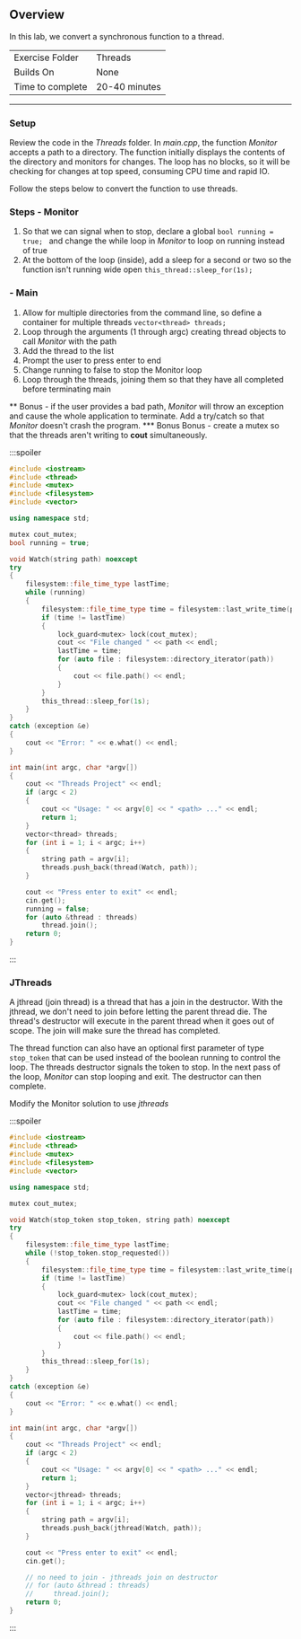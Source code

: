 ## Overview
In this lab, we convert a synchronous function to a thread. 

| | |
| --------- | --------------------------- |
| Exercise Folder | Threads |
| Builds On | None |
| Time to complete | 20-40 minutes

---

### Setup 
Review the code in the *Threads* folder.  In *main.cpp*, the function *Monitor* accepts a path to a directory.  The function initially displays the contents of the directory and monitors for changes.  The loop has no blocks, so it will be checking for changes at top speed, consuming CPU time and rapid IO.

Follow the steps below to convert the function to use threads.  

### Steps - Monitor
1. So that we can signal when to stop, declare a global `bool running = true; ` and change the while loop in *Monitor* to loop on running instead of true
2. At the bottom of the loop (inside), add a sleep for a second or two so the function isn't running wide open
```this_thread::sleep_for(1s);```

### - Main
1. Allow for multiple directories from the command line, so define a container for multiple threads
```vector<thread> threads;```
2. Loop through the arguments (1 through argc) creating thread objects to call *Monitor* with the path
3. Add the thread to the list
4. Prompt the user to press enter to end
5. Change running to false to stop the Monitor loop
6. Loop through the threads, joining them so that they have all completed before terminating main

** Bonus - if the user provides a bad path, *Monitor* will throw an exception and cause the whole application to terminate.  Add a try/catch so that *Monitor* doesn't crash the program.
*** Bonus Bonus - create a mutex so that the threads aren't writing to **cout** simultaneously.

:::spoiler
```c++
#include <iostream>
#include <thread>
#include <mutex>
#include <filesystem>
#include <vector>

using namespace std;

mutex cout_mutex;
bool running = true;

void Watch(string path) noexcept
try
{
    filesystem::file_time_type lastTime;
    while (running)
    {
        filesystem::file_time_type time = filesystem::last_write_time(path);
        if (time != lastTime)
        {
            lock_guard<mutex> lock(cout_mutex);
            cout << "File changed " << path << endl;
            lastTime = time;
            for (auto file : filesystem::directory_iterator(path))
            {
                cout << file.path() << endl;
            }
        }
        this_thread::sleep_for(1s);
    }
}
catch (exception &e)
{
    cout << "Error: " << e.what() << endl;
}

int main(int argc, char *argv[])
{
    cout << "Threads Project" << endl;
    if (argc < 2)
    {
        cout << "Usage: " << argv[0] << " <path> ..." << endl;
        return 1;
    }
    vector<thread> threads;
    for (int i = 1; i < argc; i++)
    {
        string path = argv[i];
        threads.push_back(thread(Watch, path));
    }

    cout << "Press enter to exit" << endl;
    cin.get();
    running = false;
    for (auto &thread : threads)
        thread.join();
    return 0;
}
```
:::


### JThreads
A jthread (join thread) is a thread that has a join in the destructor.  With the jthread, we don't need to join before letting the parent thread die.  The thread's destructor will execute in the parent thread when it goes out of scope.  The join will make sure the thread has completed.

The thread function can also have an optional first parameter of type ```stop_token``` that can be used instead of the boolean running to control the loop.  The threads destructor signals the token to stop.  In the next pass of the loop, *Monitor* can stop looping and exit.  The destructor can then complete.

Modify the Monitor solution to use *jthreads*

:::spoiler
```c++
#include <iostream>
#include <thread>
#include <mutex>
#include <filesystem>
#include <vector>

using namespace std;

mutex cout_mutex;

void Watch(stop_token stop_token, string path) noexcept
try
{
    filesystem::file_time_type lastTime;
    while (!stop_token.stop_requested())
    {
        filesystem::file_time_type time = filesystem::last_write_time(path);
        if (time != lastTime)
        {
            lock_guard<mutex> lock(cout_mutex);
            cout << "File changed " << path << endl;
            lastTime = time;
            for (auto file : filesystem::directory_iterator(path))
            {
                cout << file.path() << endl;
            }
        }
        this_thread::sleep_for(1s);
    }
}
catch (exception &e)
{
    cout << "Error: " << e.what() << endl;
}

int main(int argc, char *argv[])
{
    cout << "Threads Project" << endl;
    if (argc < 2)
    {
        cout << "Usage: " << argv[0] << " <path> ..." << endl;
        return 1;
    }
    vector<jthread> threads;
    for (int i = 1; i < argc; i++)
    {
        string path = argv[i];
        threads.push_back(jthread(Watch, path));
    }

    cout << "Press enter to exit" << endl;
    cin.get();

    // no need to join - jthreads join on destructor
    // for (auto &thread : threads)
    //     thread.join();
    return 0;
}
```
:::